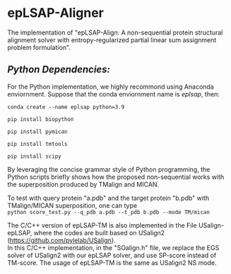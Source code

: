 # epLSAP-Aligner
The implementation of "epLSAP-Align: A non-sequential protein structural alignment solver with entropy-regularized partial linear sum assignment
problem formulation".     
            
## ***Python Dependencies:***
For the Python implementation, we highly recommond using Anaconda enviornment. Suppose that the conda enviornment name is *eplsap*, then:

`conda create --name eplsap python=3.9`

`pip install biopython`

`pip install pymican`

`pip install tmtools`

`pip install scipy`
            
By leveraging the concise grammar style of Python programming, the Python scripts briefly shows how the proposed non-sequential works with the superposition produced by TMalign and MICAN.     

To test with query protein "a.pdb" and the target protein "b.pdb" with TMalign/MICAN superposition, one can type   
`python score_test.py --q_pdb a.pdb --t_pdb b.pdb --mode TM/mican`

The C/C++ version of epLSAP-TM is also implemented in the File USalign-epLSAP, where the codes are built based on USalign2 (https://github.com/pylelab/USalign).    
In this C/C++ implementation, in the "SOalign.h" file, we replace the EGS solver of USalign2 with our epLSAP solver, and use SP-score instead of TM-score. The usage of epLSAP-TM is the same as USalign2 NS mode.  

